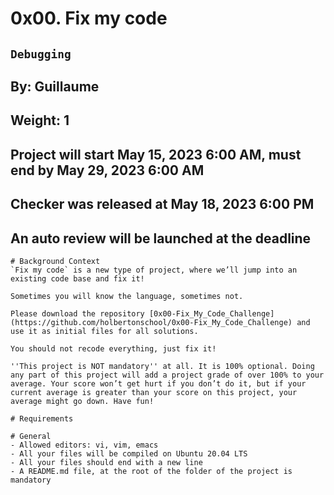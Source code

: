 # 0x00. Fix my code
`Debugging`
--- 
By: Guillaume
--- 
Weight: 1
--- 
Project will start May 15, 2023 6:00 AM, must end by May 29, 2023 6:00 AM
--- 
Checker was released at May 18, 2023 6:00 PM
--- 
An auto review will be launched at the deadline
---
```
# Background Context
`Fix my code` is a new type of project, where we’ll jump into an existing code base and fix it!

Sometimes you will know the language, sometimes not.

Please download the repository [0x00-Fix_My_Code_Challenge](https://github.com/holbertonschool/0x00-Fix_My_Code_Challenge) and use it as initial files for all solutions.

You should not recode everything, just fix it!

''This project is NOT mandatory'' at all. It is 100% optional. Doing any part of this project will add a project grade of over 100% to your average. Your score won’t get hurt if you don’t do it, but if your current average is greater than your score on this project, your average might go down. Have fun!

# Requirements

# General
- Allowed editors: vi, vim, emacs
- All your files will be compiled on Ubuntu 20.04 LTS
- All your files should end with a new line
- A README.md file, at the root of the folder of the project is mandatory
